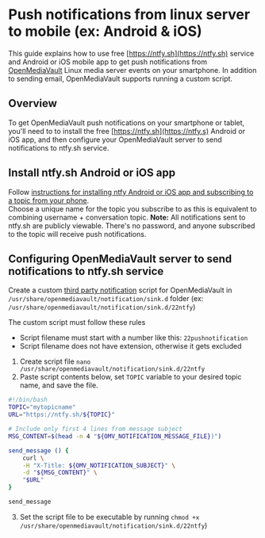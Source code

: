# Push notifications from linux server to mobile (ex: Android & iOS)
This guide explains how to use free [https://ntfy.sh](https://ntfy.sh) service and Android or iOS mobile app to get push notifications from [OpenMediaVault](https://www.openmediavault.org) Linux media server events on your smartphone. In addition to sending email, OpenMediaVault supports running a custom script.  

## Overview
To get OpenMediaVault push notifications on your smartphone or tablet, you'll need to to install the free [https://ntfy.sh](https://ntfy.s) Android or iOS app, and then configure your OpenMediaVault server to send notifications to ntfy.sh service.  

## Install ntfy.sh Android or iOS app
Follow [instructions for installing ntfy Android or iOS app and subscribing to a topic from your phone](https://ntfy.sh/docs/subscribe/phone/).  
Choose a unique name for the topic you subscribe to as this is equivalent to combining username + conversation topic. **Note:** All notifications sent to ntfy.sh are publicly viewable. There's no password, and anyone subscribed to the topic will receive push notifications.  

## Configuring OpenMediaVault server to send notifications to ntfy.sh service
Create a custom [third party notification](https://docs.openmediavault.org/en/6.x/administration/general/notifications.html?highlight=notifications#events) script for OpenMediaVault in `/usr/share/openmediavault/notification/sink.d` folder (ex: `/usr/share/openmediavault/notification/sink.d/22ntfy`)  

The custom script must follow these rules
* Script filename must start with a number like this: `22pushnotification`
* Script filename does not have extension, otherwise it gets excluded  

1. Create script file `nano /usr/share/openmediavault/notification/sink.d/22ntfy`
2. Paste script contents below, set `TOPIC` variable to your desired topic name, and save the file. 

```bash
#!/bin/bash
TOPIC="mytopicname"
URL="https://ntfy.sh/${TOPIC}"

# Include only first 4 lines from message subject
MSG_CONTENT=$(head -n 4 "${OMV_NOTIFICATION_MESSAGE_FILE})")

send_message () {
    curl \
    -H "X-Title: ${OMV_NOTIFICATION_SUBJECT}" \
    -d "${MSG_CONTENT}" \
    "$URL"
}

send_message
```
3. Set the script file to be executable by running `chmod +x /usr/share/openmediavault/notification/sink.d/22ntfy`)